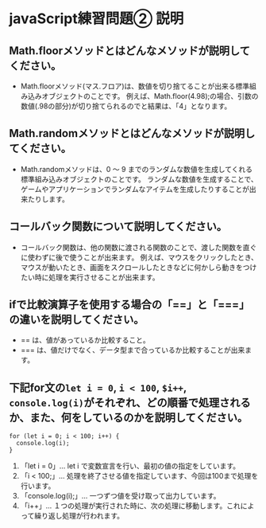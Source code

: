 # javaScript練習問題② 説明

## Math.floorメソッドとはどんなメソッドが説明してください。
- Math.floorメソッド(マス.フロア)は、数値を切り捨てることが出来る標準組み込みオブジェクトのことです。
例えば、Math.floor(4.98);の場合、引数の数値(.98の部分)が切り捨てられるのでと結果は、「4」となります。


## Math.randomメソッドとはどんなメソッドが説明してください。
- Math.randomメソッドは、0 ～ 9 までのランダムな数値を生成してくれる標準組み込みオブジェクトのことです。
ランダムな数値を生成することで、ゲームやアプリケーションでランダムなアイテムを生成したりすることが出来たりします。


## コールバック関数について説明してください。
- コールバック関数は、他の関数に渡される関数のことで、渡した関数を直ぐに使わずに後で使うことが出来ます。
例えば、マウスをクリックしたとき、マウスが動いたとき、画面をスクロールしたときなどに何かしら動きをつけたい時に処理を実行させることが出来ます。



## ifで比較演算子を使用する場合の「==」と「===」の違いを説明してください。
- == は、値があっているか比較すること。
- === は、値だけでなく、データ型まで合っているか比較することが出来ます。


## 下記for文の`let i = 0`, `i < 100`, `$i++`, `console.log(i)`がそれぞれ、どの順番で処理されるか、また、何をしているのかを説明してください。

```
for (let i = 0; i < 100; i++) {
  console.log(i);
}
```

1. 「let i = 0」... let i で変数宣言を行い、最初の値の指定をしています。
2. 「i < 100;」... 処理を終了させる値を指定しています、今回は100まで処理を行います。
3. 「console.log(i);」... 一つずつ値を受け取って出力しています。
4. 「i++」... １つの処理が実行された時に、次の処理に移動します。これによって繰り返し処理が行われます。